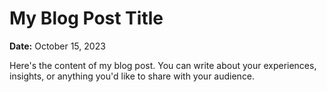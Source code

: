 # My Blog Post Title

**Date:** October 15, 2023

Here's the content of my blog post. You can write about your experiences, insights, or anything you'd like to share with your audience.

